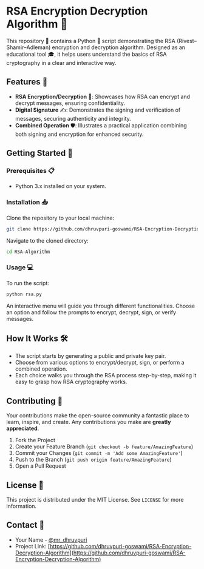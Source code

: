 
# RSA Encryption Decryption Algorithm 🚀

This repository 📁 contains a Python 🐍 script demonstrating the RSA (Rivest–Shamir–Adleman) encryption and decryption algorithm. Designed as an educational tool 🎓, it helps users understand the basics of RSA cryptography in a clear and interactive way.

## Features 🌟

- **RSA Encryption/Decryption** 🔐: Showcases how RSA can encrypt and decrypt messages, ensuring confidentiality.
- **Digital Signature** ✍️: Demonstrates the signing and verification of messages, securing authenticity and integrity.
- **Combined Operation** 🛡️: Illustrates a practical application combining both signing and encryption for enhanced security.

## Getting Started 🚀

### Prerequisites 📋

- Python 3.x installed on your system.

### Installation 📥

Clone the repository to your local machine:

```bash
git clone https://github.com/dhruvpuri-goswami/RSA-Encryption-Decryption-Algorithm.git
```

Navigate to the cloned directory:

```bash
cd RSA-Algorithm
```

### Usage 💻

To run the script:

```bash
python rsa.py
```

An interactive menu will guide you through different functionalities. Choose an option and follow the prompts to encrypt, decrypt, sign, or verify messages.

## How It Works 🛠️

- The script starts by generating a public and private key pair.
- Choose from various options to encrypt/decrypt, sign, or perform a combined operation.
- Each choice walks you through the RSA process step-by-step, making it easy to grasp how RSA cryptography works.

## Contributing 🤝

Your contributions make the open-source community a fantastic place to learn, inspire, and create. Any contributions you make are **greatly appreciated**.

1. Fork the Project
2. Create your Feature Branch (`git checkout -b feature/AmazingFeature`)
3. Commit your Changes (`git commit -m 'Add some AmazingFeature'`)
4. Push to the Branch (`git push origin feature/AmazingFeature`)
5. Open a Pull Request

## License 📜

This project is distributed under the MIT License. See `LICENSE` for more information.

## Contact 📧

- Your Name - [@mr_dhruvpuri](https://twitter.com/mr_dhruvpuri)
- Project Link: [https://github.com/dhruvpuri-goswami/RSA-Encryption-Decryption-Algorithm](https://github.com/dhruvpuri-goswami/RSA-Encryption-Decryption-Algorithm)
